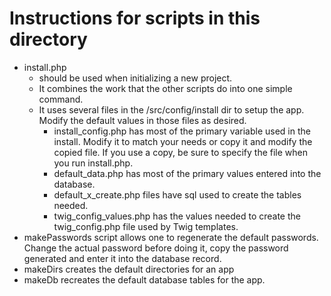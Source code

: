 # Instructions for scripts in this directory

- install.php
  - should be used when initializing a new project.
  - It combines the work that the other scripts do into one simple command.
  - It uses several files in the /src/config/install dir to setup the app. Modify the default values in those files as desired.
    - install_config.php has most of the primary variable used in the install. Modify it to match your needs or copy it and modify the copied file. If you use a copy, be sure to specify the file when you run install.php.
    - default_data.php has most of the primary values entered into the database.
    - default_x_create.php files have sql used to create the tables needed.
    - twig_config_values.php has the values needed to create the twig_config.php file used by Twig templates.
- makePasswords script allows one to regenerate the default passwords. Change the actual password before doing it, copy the password generated and enter it into the database record.
- makeDirs creates the default directories for an app
- makeDb recreates the default database tables for the app.
